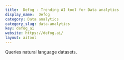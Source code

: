 ```yaml
---
title:  Defog - Trending AI tool for Data analytics
display_name:  Defog
category: Data analytics
category_slug: data-analytics
key: defog_ai
website: https://defog.ai/
layout: aitool
---
```


Queries natural language datasets.
